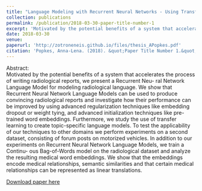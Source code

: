 ```yaml
---
title: "Language Modeling with Recurrent Neural Networks - Using Transfer Learning to Perform Radiological Sentence Completion"
collection: publications
permalink: /publication/2018-03-30-paper-title-number-1
excerpt: 'Motivated by the potential benefits of a system that accelerates the process of writing radiological reports, we present a Recurrent Neu- ral Network Language Model for modeling radiological language.  We show that Recurrent Neural Network Language Models can be used to produce convincing radiological reports and investigate how their performance can be improved by using advanced regularization techniques like embedding dropout or weight tying, and advanced initialization techniques like pre-trained word embeddings. Furthermore, we study the use of transfer learning to create topic-specific language models. To test the applicability of our techniques to other domains we perform experiments on a second dataset, consisting of forum posts on motorized vehicles. In addition to our experiments on Recurrent Neural Network Language Models, we train a Continu- ous Bag-of-Words model on the radiological dataset and analyze the resulting medical word embeddings. We show that the embeddings encode medical relationships, semantic similarities and that certain medical relationships can be represented as linear translations.'
date: 2018-03-30
venue: 
paperurl: 'http://zotroneneis.github.io/files/thesis_APopkes.pdf'
citation: 'Popkes, Anna-Lena. (2018). &quot;Paper Title Number 1.&quot; <i>Journal 1</i>. 1(1).'
---
```


Abstract:   
Motivated by the potential benefits of a system that accelerates the process of writing radiological reports, we present a Recurrent Neu- ral Network Language Model for modeling radiological language.  We show that Recurrent Neural Network Language Models can be used to produce convincing radiological reports and investigate how their performance can be improved by using advanced regularization techniques like embedding dropout or weight tying, and advanced initialization techniques like pre-trained word embeddings. Furthermore, we study the use of transfer learning to create topic-specific language models. To test the applicability of our techniques to other domains we perform experiments on a second dataset, consisting of forum posts on motorized vehicles. In addition to our experiments on Recurrent Neural Network Language Models, we train a Continu- ous Bag-of-Words model on the radiological dataset and analyze the resulting medical word embeddings. We show that the embeddings encode medical relationships, semantic similarities and that certain medical relationships can be represented as linear translations.  

[Download paper here](http://zotroneneis.github.io/files/thesis_APopkes.pdf)

<!-- Recommended citation: Your Name, You. (2009). "Paper Title Number 1." <i>Journal 1</i>. 1(1). -->
